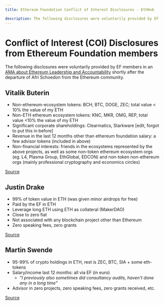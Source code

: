 ```yaml
---
title: Ethereum Foundation Conflict of Interest Disclosures - EthHub

description: The following disclosures were voluntarily provided by EF members in an AMA about Ethereum Leadership and Accountability.
---
```


# Conflict of Interest (COI) Disclosures from Ethereum Foundation members

The following disclosures were voluntarily provided by EF members in an [AMA about Ethereum Leadership and Accountability](https://www.reddit.com/r/ethereum/comments/arw075/ama_about_ethereum_leadership_and_accountability/) shortly after the departure of Afri Schoedon from the Ethereum community.

## Vitalik Buterin
* Non-ethereum-ecosystem tokens: BCH, BTC, DOGE, ZEC; total value < 10% the value of my ETH
* Non-ETH ethereum ecosystem tokens: KNC, MKR, OMG, REP, total value <10% the value of my ETH
* Significant corporate shareholdings: Clearmatics, Starkware [edit, forgot to put this in before]
* Revenue in the last 12 months other than ethereum foundation salary: a few advisor tokens (included in above)
* Non-financial interests: friends in the ecosystems represented by the above projects, as well as some non-token ethereum ecosystem orgs (eg. L4, Plasma Group, EthGlobal, EDCON) and non-token non-ethereum orgs (mainly professional cryptography and economics circles)

[Source](https://www.reddit.com/r/ethereum/comments/arw075/ama_about_ethereum_leadership_and_accountability/egq4wk0/)

## Justin Drake
* 99% of token value in ETH (was given minor airdrops for free)
* Paid by the EF in ETH
* Leverage long ETH using ETH as collateral (MakerDAO)
* Close to zero fiat
* Not associated with any blockchain project other than Ethereum
* Zero speaking fees, zero grants

[Source](https://www.reddit.com/r/ethereum/comments/arw075/ama_about_ethereum_leadership_and_accountability/egq7cik/)

## Martin Swende
* 95-99% of crypto holdings in ETH, rest is ZEC, BTC, SIA + some eth-tokens
* Salary/income last 12 months: all via EF (in euro)
  * *"I previously also sometimes did consultancy audits, haven't done any in a long time"*
* Advisor in zero projects, zero speaking fees, zero grants received, etc.

[Source](https://www.reddit.com/r/ethereum/comments/arw075/ama_about_ethereum_leadership_and_accountability/egq7x86/)
